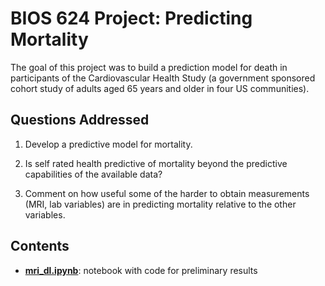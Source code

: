 # BIOS 624 Project: Predicting Mortality

The goal of this project was to build a prediction model for death in participants of the Cardiovascular Health Study (a government sponsored cohort study of adults aged 65 years and older in four US communities).

## Questions Addressed

1. Develop a predictive model for mortality.

2. Is self rated health predictive of mortality beyond the predictive capabilities of the available data?

3. Comment on how useful some of the harder to obtain measurements (MRI, lab variables) are in predicting mortality relative to the other variables.

## Contents

- **[mri_dl.ipynb](https://github.com/luca-martial/bios624/tree/master/a1/mri_dl.ipynb)**: notebook with code for preliminary results
